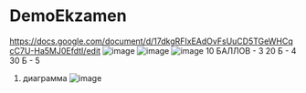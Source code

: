 # DemoEkzamen
https://docs.google.com/document/d/17dkgRFIxEAdOvFsUuCD5TGeWHCqcC7U-Ha5MJ0EfdtI/edit
![image](https://github.com/qune4q/DemoEkzamen/assets/50214016/78c82f4a-9eaa-4a9f-b81a-da898969099c)
![image](https://github.com/qune4q/DemoEkzamen/assets/50214016/6a349faf-0a75-464a-8b3d-ecc9f36641df)
![image](https://github.com/qune4q/DemoEkzamen/assets/50214016/3e14c653-9ba5-4080-8c64-8cbf8a4fb7a2)
10 БАЛЛОВ - 3
20 Б - 4
30 Б - 5
1. диаграмма
![image](https://github.com/qune4q/DemoEkzamen/assets/50214016/cb9960d7-d5fa-4890-85c2-d41c96bd0294)
